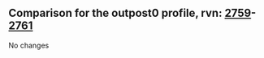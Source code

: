 ## Comparison for the outpost0 profile, rvn: [2759](https://github.com/PRO100KatYT/FortniteProfileRevisions/tree/main/profiles/outpost0/2759%20outpost0.json)-[2761](https://github.com/PRO100KatYT/FortniteProfileRevisions/tree/main/profiles/outpost0/2761%20outpost0.json)

No changes
